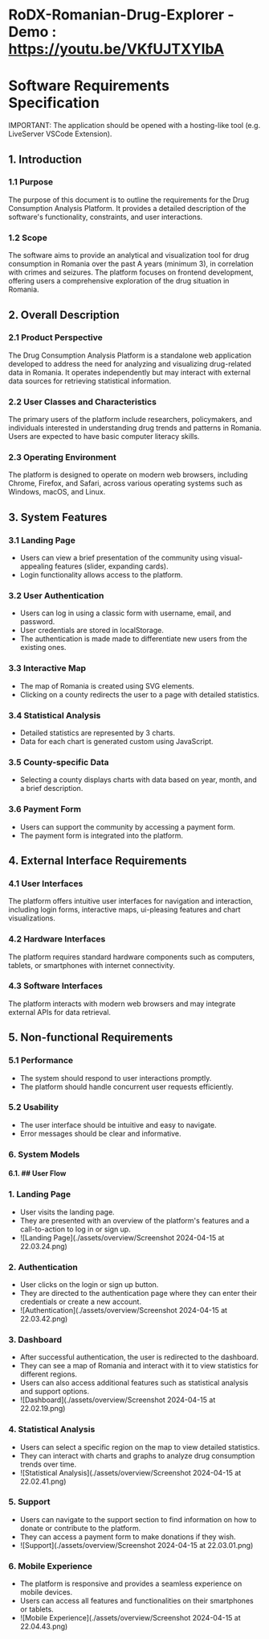 # RoDX-Romanian-Drug-Explorer - Demo : https://youtu.be/VKfUJTXYlbA

# Software Requirements Specification
IMPORTANT: The application should be opened with a hosting-like tool (e.g. LiveServer VSCode Extension).

## 1. Introduction

### 1.1 Purpose
The purpose of this document is to outline the requirements for the Drug Consumption Analysis Platform. It provides a detailed description of the software's functionality, constraints, and user interactions.

### 1.2 Scope
The software aims to provide an analytical and visualization tool for drug consumption in Romania over the past A years (minimum 3), in correlation with crimes and seizures. The platform focuses on frontend development, offering users a comprehensive exploration of the drug situation in Romania.

## 2. Overall Description

### 2.1 Product Perspective
The Drug Consumption Analysis Platform is a standalone web application developed to address the need for analyzing and visualizing drug-related data in Romania. It operates independently but may interact with external data sources for retrieving statistical information.

### 2.2 User Classes and Characteristics
The primary users of the platform include researchers, policymakers, and individuals interested in understanding drug trends and patterns in Romania. Users are expected to have basic computer literacy skills.

### 2.3 Operating Environment
The platform is designed to operate on modern web browsers, including Chrome, Firefox, and Safari, across various operating systems such as Windows, macOS, and Linux. 

## 3. System Features

### 3.1 Landing Page
- Users can view a brief presentation of the community using visual-appealing features (slider, expanding cards).
- Login functionality allows access to the platform.

### 3.2 User Authentication
- Users can log in using a classic form with username, email, and password.
- User credentials are stored in localStorage.
- The authentication is made made to differentiate new users from the existing ones.

### 3.3 Interactive Map
- The map of Romania is created using SVG elements.
- Clicking on a county redirects the user to a page with detailed statistics.

### 3.4 Statistical Analysis
- Detailed statistics are represented by 3 charts.
- Data for each chart is generated custom using JavaScript.

### 3.5 County-specific Data
- Selecting a county displays charts with data based on year, month, and a brief description.

### 3.6 Payment Form
- Users can support the community by accessing a payment form.
- The payment form is integrated into the platform.

## 4. External Interface Requirements

### 4.1 User Interfaces
The platform offers intuitive user interfaces for navigation and interaction, including login forms, interactive maps, ui-pleasing features and chart visualizations.

### 4.2 Hardware Interfaces
The platform requires standard hardware components such as computers, tablets, or smartphones with internet connectivity.

### 4.3 Software Interfaces
The platform interacts with modern web browsers and may integrate external APIs for data retrieval.

## 5. Non-functional Requirements

### 5.1 Performance
- The system should respond to user interactions promptly.
- The platform should handle concurrent user requests efficiently.

### 5.2 Usability
- The user interface should be intuitive and easy to navigate.
- Error messages should be clear and informative.

### 6. System Models
#### 6.1. ## User Flow

### 1. Landing Page
- User visits the landing page.
- They are presented with an overview of the platform's features and a call-to-action to log in or sign up.
- ![Landing Page](./assets/overview/Screenshot 2024-04-15 at 22.03.24.png)

### 2. Authentication
- User clicks on the login or sign up button.
- They are directed to the authentication page where they can enter their credentials or create a new account.
- ![Authentication](./assets/overview/Screenshot 2024-04-15 at 22.03.42.png)

### 3. Dashboard
- After successful authentication, the user is redirected to the dashboard.
- They can see a map of Romania and interact with it to view statistics for different regions.
- Users can also access additional features such as statistical analysis and support options.
- ![Dashboard](./assets/overview/Screenshot 2024-04-15 at 22.02.19.png)

### 4. Statistical Analysis
- Users can select a specific region on the map to view detailed statistics.
- They can interact with charts and graphs to analyze drug consumption trends over time.
- ![Statistical Analysis](./assets/overview/Screenshot 2024-04-15 at 22.02.41.png)

### 5. Support
- Users can navigate to the support section to find information on how to donate or contribute to the platform.
- They can access a payment form to make donations if they wish.
- ![Support](./assets/overview/Screenshot 2024-04-15 at 22.03.01.png)
  
### 6. Mobile Experience
- The platform is responsive and provides a seamless experience on mobile devices.
- Users can access all features and functionalities on their smartphones or tablets.
- ![Mobile Experience](./assets/overview/Screenshot 2024-04-15 at 22.04.43.png)

